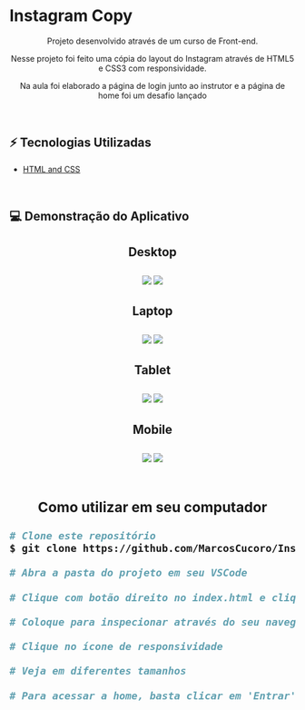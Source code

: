 <h1>Instagram Copy</h1>

<p align='center'>Projeto desenvolvido através de um curso de Front-end.</p>
<p align='center'>Nesse projeto foi feito uma cópia do layout do Instagram através de HTML5 e CSS3 com responsividade.</p>
<p align='center'>Na aula foi elaborado a página de login junto ao instrutor e a página de home foi um desafio lançado</p><br>

<h2 alt='#techStack'>⚡️ Tecnologias Utilizadas</h2>
<ul>
  <li><a href='https://html.com/' target="_blank" rel="noopener noreferrer">HTML and CSS</a></li>
</ul><br>

<h2 title='#appDemo'>💻 Demonstração do Aplicativo</h2>

<h2 align='center'>Desktop

<div align='center'><br>
  <img src="./img/screenshots/desktop.png"/>
  <img src="./img/screenshots/desktop-log.png"/>
</div>

<h2 align='center'>Laptop

<div align='center'><br>
  <img src="./img/screenshots/laptop.png"/>
  <img src="./img/screenshots/laptop-log.png"/>
</div>

<h2 align='center'>Tablet

<div align='center'><br>
  <img src="./img/screenshots/tablet.png"/>
  <img src="./img/screenshots/tablet-log.png"/>
</div>

<h2 align='center'>Mobile

<div align='center'><br>
  <img src="./img/screenshots/mobile.png"/>
  <img src="./img/screenshots/mobile-log.png"/>
</div>

<div align='start'>
    <div align='center'>
        <br><h3>Como utilizar em seu computador</h3>
    </div>
  
```bash
# Clone este repositório
$ git clone https://github.com/MarcosCucoro/InstagramCopy.git

# Abra a pasta do projeto em seu VSCode

# Clique com botão direito no index.html e clique em 'Live Server'

# Coloque para inspecionar através do seu navegador

# Clique no ícone de responsividade

# Veja em diferentes tamanhos

# Para acessar a home, basta clicar em 'Entrar' ou 'Entrar com Facebook', você será direcionado para a home.
```
</div>


